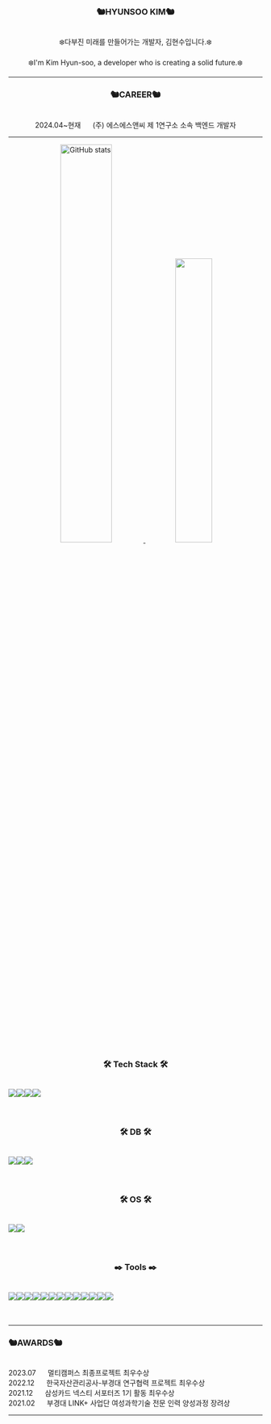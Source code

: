 <div align="center">
<h3> 🐿️HYUNSOO KIM🐿️</h3>
  <br>
❄️다부진 미래를 만들어가는 개발자, 김현수입니다.❄️
  <br>
    <br>
❄️I'm Kim Hyun-soo, a developer who is creating a solid future.❄️
</div>

<hr>

<div align="center">
  <h3> 🐿️CAREER🐿️</h3>
  <br>
  2024.04~현재 &nbsp&nbsp&nbsp&nbsp (주) 에스에스앤씨 제 1연구소 소속 백엔드 개발자
</div>
<hr>

<div align="center">

 <a href="https://github.com/mini-boo/github-readme-stats">
      <img src="https://github-readme-stats.vercel.app/api?username=mini-boo" alt="GitHub stats" width="45%">
    </a>
    
<a href="https://github.com/mini-boo/github-readme-stats">
  <img src="https://github-readme-stats.vercel.app/api/top-langs/?username=mini-boo&layout=compact"  width="38%">
    </a>
    
</div>

  <br>
    <br>
    
<div align="center">
<h3>
🛠️ Tech Stack 🛠️
</h3>  &nbsp
<div style="display: flex;">  
  <img src="https://img.shields.io/badge/java-%23ED8B00.svg?style=for-the-badge&logo=openjdk&logoColor=white"/>
  <img src="https://img.shields.io/badge/spring-%236DB33F.svg?style=for-the-badge&logo=springboot&logoColor=white"/>
  <img src="https://img.shields.io/badge/spring boot-%236DB33F.svg?style=for-the-badge&logo=spring&logoColor=white"/>
  <img src="https://img.shields.io/badge/python-3670A0?style=for-the-badge&logo=python&logoColor=ffdd54"/>
 &nbsp
</div>

<br>
<br>

<h3>
🛠️ DB 🛠️
</h3>  &nbsp
<div style="display: flex;">
    <img src="https://img.shields.io/badge/postgresql-4169E1?style=flat-square&logo=postgresql&logoColor=white"/> 
 <img src="https://img.shields.io/badge/oracle-F80000?style=flat-square&logo=oracle&logoColor=white"/>  
 <img src="https://img.shields.io/badge/mongodb-47A248?style=flat-square&logo=mongodb&logoColor=white"/> 
 &nbsp
</div>

<br>
<br>

<h3>
🛠️ OS 🛠️
</h3>  &nbsp
<div style="display: flex;">
 <img src="https://img.shields.io/badge/linux-FCC624?style=flat-square&logo=linux&logoColor=white"/> 
 <img src="https://img.shields.io/badge/Microsoft Windows-F80000?style=flat-square&logo=MicrosoftWindows&logoColor=white"/>  
 &nbsp
</div>

<br>
<br>

<h3>
✒️ Tools ✒️
</h3>  &nbsp
<div style="display: flex;">
  <img src="https://img.shields.io/badge/intellijidea-000000?style=flat-square&logo=intellijidea&logoColor=white"/>
  <img src="https://img.shields.io/badge/eclipse-2C2255?style=flat-square&logo=eclipse&logoColor=white"/>
 <img src="https://img.shields.io/badge/visualstudiocode-007ACC?style=flat-square&logo=visualstudiocode&logoColor=white"/>
    <br>

 
 <img src="https://img.shields.io/badge/git-F05032?style=flat-square&logo=git&logoColor=white"/>
 <img src="https://img.shields.io/badge/sourcetree-0052CC?style=flat-square&logo=sourcetree&logoColor=white"/>
 <img src="https://img.shields.io/badge/github-181717?style=flat-square&logo=github&logoColor=white"/>
  <br>
<img src="https://img.shields.io/badge/postman-FF6C37?style=flat-square&logo=postman&logoColor=white"/>
<img src="https://img.shields.io/badge/dbeaver-382923?style=flat-square&logo=dbeaver&logoColor=white"/>
<img src="https://img.shields.io/badge/mobaxterm-382923?style=flat-square&logo=mobaxterm&logoColor=white"/>
 <img src="https://img.shields.io/badge/figma-F24E1E?style=flat-square&logo=figma&logoColor=white"/>
 
 <br>
 <img src="https://img.shields.io/badge/notion-000000?style=flat-square&logo=notion&logoColor=white"/>
<img src="https://img.shields.io/badge/slack-4A154B?style=flat-square&logo=slack&logoColor=white"/>
<img src="https://img.shields.io/badge/microsoft Loop-8b00ff?style=flat-square&logo=microsoftLoop&logoColor=white"/>
 &nbsp
</div>

<br>
<br>
</div>

<hr>
<div>
  <h3> 🐿️AWARDS🐿️</h3>
  <br>
  2023.07 &nbsp&nbsp&nbsp&nbsp 멀티캠퍼스 최종프로젝트 최우수상
    <br>
  2022.12 &nbsp&nbsp&nbsp&nbsp 한국자산관리공사-부경대 연구협력 프로젝트 최우수상
    <br>
  2021.12 &nbsp&nbsp&nbsp&nbsp 삼성카드 넥스티 서포터즈 1기 활동 최우수상
    <br>
  2021.02 &nbsp&nbsp&nbsp&nbsp 부경대 LINK+ 사업단 여성과학기술 전문 인력 양성과정 장려상
  
</div>
<hr>
